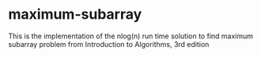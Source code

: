 # maximum-subarray
This is the implementation of the nlog(n) run time solution to find maximum subarray problem from Introduction to Algorithms, 3rd edition
